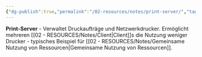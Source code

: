 ```yaml
---
{"dg-publish":true,"permalink":"/02-resources/notes/print-server/","tags":["netzwerk/server","drucker/verwaltung","hardware"],"noteIcon":"","updated":"2025-09-05T10:12:30.000+02:00"}
---
```



**Print-Server** - Verwaltet Druckaufträge und Netzwerkdrucker.
Ermöglicht mehreren [[02 - RESOURCES/Notes/Client\|Client]]s die Nutzung weniger Drucker - typisches Beispiel für [[02 - RESOURCES/Notes/Gemeinsame Nutzung von Ressourcen\|Gemeinsame Nutzung von Ressourcen]].